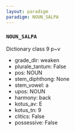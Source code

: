 ```yaml
---
layout: paradigm
paradigm: NOUN_SALPA
---
```

### ` NOUN_SALPA `

Dictionary class 9 p~v
* grade_dir: weaken
* plurale_tantum: False
* pos: NOUN
* stem_diphthong: None
* stem_vowel: a
* upos: NOUN
* harmony: back
* kotus_av: E
* kotus_tn: 9
* clitics: False
* possessive: False

